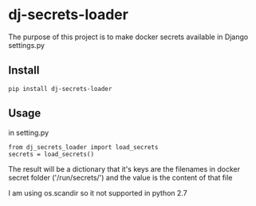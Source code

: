 # dj-secrets-loader

The purpose of this project is to make docker secrets available in Django settings.py 

## Install
```
pip install dj-secrets-loader
```

## Usage
in setting.py

```
from dj_secrets_loader import load_secrets
secrets = load_secrets()
```

The result will be a dictionary that it's keys are the filenames in docker secret folder ('/run/secrets/') and the value is the content of that file


I am using os.scandir so it not supported in python 2.7
